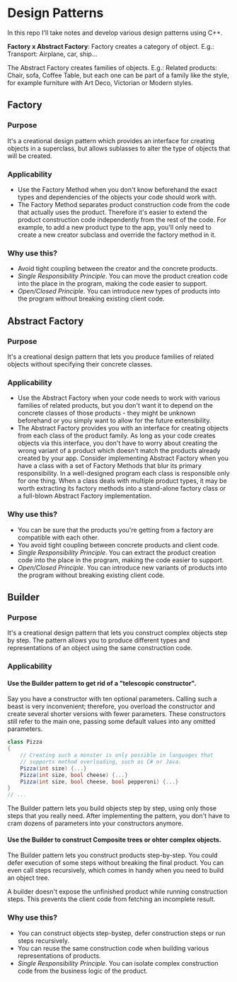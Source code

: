# Design Patterns
In this repo I'll take notes and develop various design patterns using C++.

**Factory x Abstract Factory**: Factory creates a category of object. E.g.: Transport: Airplane, car, ship...

The Abstract Factory creates families of objects. E.g.: Related products: Chair, sofa, Coffee Table, but each one can be part of a family like the style, for example furniture with Art Deco, Victorian or Modern styles.


## Factory
### Purpose
It's a creational design pattern which provides an interface for creating objects in a superclass, but allows sublasses to alter the type of objects that will be created.

### Applicability
* Use the Factory Method when you don't know beforehand the exact types and dependencies of the objects your code should work with.
* The Factory Method separates product construction code from the code that actually uses the product. Therefore it's easier to extend the product construction code independently from the rest of the code. For example, to add a new product type to the app, you'll only need to create a new creator subclass and override the factory method in it.

### Why use this?
* Avoid tight coupling between the creator and the concrete products.
* *Single Responsibility Principle*. You can move the product creation code into the place in the program, making the code easier to support.
* *Open/Closed Principle*. You can introduce new types of products into the program without breaking existing client code.

## Abstract Factory
### Purpose
It's a creational design pattern that lets you produce families of related objects without specifying their concrete classes.

### Applicability
* Use the Abstract Factory when your code needs to work with various families of related products, but you don't want it to depend on the concrete classes of those products - they might be unknown beforehand or you simply want to allow for the future extensibility.
* The Abstract Factory provides you with an interface for creating objects from each class of the product family. As long as your code creates objects via this interface, you don't have to worry about creating the wrong variant of a product which doesn't match the products already created by your app. Consider implementing Abstract Factory when you have a class with a set of Factory Methods that blur its primary responsibility. In a well-designed program each class is responsible only for one thing. When a class deals with multiple product types, it may be worth extracting its factory methods into a stand-alone factory class or a full-blown Abstract Factory implementation.

### Why use this?
* You can be sure that the products you're getting from a factory are compatible with each other.
* You avoid tight coupling between concrete products and client code.
* *Single Responsibility Principle*. You can extract the product creation code into the place in the program, making the code easier to support.
* *Open/Closed Principle*. You can introduce new variants of products into the program without breaking existing client code.

## Builder
### Purpose
It's a creational design pattern that lets you construct complex objects step by step. The pattern allows you to produce different types and representations of an object using the same construction code.

### Applicability
#### Use the Builder pattern to get rid of a "telescopic constructor".
Say you have a constructor with ten optional parameters. Calling such a beast is very inconvenient; therefore, you overload the constructor and create several shorter versions with fewer parameters. These constructors still refer to the main one, passing some default values into any omitted parameters.
```cs
class Pizza
{
    // Creating such a monster is only possible in languages that
    // supports method overloading, such as C# or Java.
    Pizza(int size) {...}
    Pizza(int size, bool cheese) {...}
    Pizza(int size, bool cheese, bool pepperoni) {...}
}
// ...
```
The Builder pattern lets you build objects step by step, using only those steps that you really need. After implementing the pattern, you don't have to cram dozens of parameters into your constructors anymore.

#### Use the Builder to construct Composite trees or ohter complex objects.
The Builder pattern lets you construct products step-by-step. You could defer execution of some steps without breaking the final product. You can even call steps recursively, which comes in handy when you need to build an object tree.

A builder doesn't expose the unfinished product while running construction steps. This prevents the client code from fetching an incomplete result.

### Why use this?
* You can construct objects step-bystep, defer construction steps or run steps recursively.
* You can reuse the same construction code when building various representations of products.
* *Single Responsibility Principle*. You can isolate complex construction code from the business logic of the product.